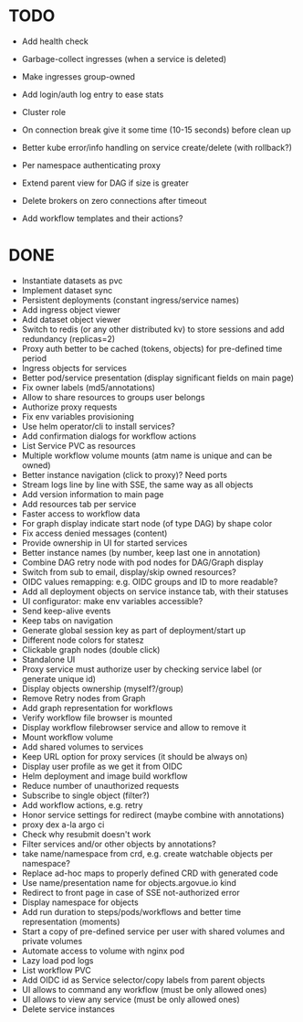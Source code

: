 # TODO

* Add health check
* Garbage-collect ingresses (when a service is deleted)
* Make ingresses group-owned
* Add login/auth log entry to ease stats
* Cluster role

* On connection break give it some time (10-15 seconds) before clean up
* Better kube error/info handling on service create/delete (with rollback?)

* Per namespace authenticating proxy

* Extend parent view for DAG if size is greater
* Delete brokers on zero connections after timeout
* Add workflow templates and their actions?

# DONE

* Instantiate datasets as pvc
* Implement dataset sync
* Persistent deployments (constant ingress/service names)
* Add ingress object viewer
* Add dataset object viewer
* Switch to redis (or any other distributed kv) to store sessions and add redundancy (replicas=2)
* Proxy auth better to be cached (tokens, objects) for pre-defined time period
* Ingress objects for services
* Better pod/service presentation (display significant fields on main page)
* Fix owner labels (md5/annotations)
* Allow to share resources to groups user belongs
* Authorize proxy requests
* Fix env variables provisioning
* Use helm operator/cli to install services?
* Add confirmation dialogs for workflow actions
* List Service PVC as resources
* Multiple workflow volume mounts (atm name is unique and can be owned)
* Better instance navigation (click to proxy)? Need ports
* Stream logs line by line with SSE, the same way as all objects
* Add version information to main page
* Add resources tab per service
* Faster access to workflow data
* For graph display indicate start node (of type DAG) by shape color
* Fix access denied messages (content)
* Provide ownership in UI for started services
* Better instance names (by number, keep last one in annotation)
* Combine DAG retry node with pod nodes for DAG/Graph display
* Switch from sub to email, display/skip owned resources?
* OIDC values remapping: e.g. OIDC groups and ID to more readable?
* Add all deployment objects on service instance tab, with their statuses
* UI configurator: make env variables accessible?
* Send keep-alive events
* Keep tabs on navigation
* Generate global session key as part of deployment/start up
* Different node colors for statesz
* Clickable graph nodes (double click)
* Standalone UI
* Proxy service must authorize user by checking service label (or generate unique id)
* Display objects ownership (myself?/group)
* Remove Retry nodes from Graph
* Add graph representation for workflows
* Verify workflow file browser is mounted
* Display workflow filebrowser service and allow to remove it
* Mount workflow volume
* Add shared volumes to services
* Keep URL option for proxy services (it should be always on)
* Display user profile as we get it from OIDC
* Helm deployment and image build workflow
* Reduce number of unauthorized requests
* Subscribe to single object (filter?)
* Add workflow actions, e.g. retry
* Honor service settings for redirect (maybe combine with annotations)
* proxy dex a-la argo ci
* Check why resubmit doesn't work
* Filter services and/or other objects by annotations?
* take name/namespace from crd, e.g. create watchable objects per namespace?
* Replace ad-hoc maps to properly defined CRD with generated code
* Use name/presentation name for objects.argovue.io kind
* Redirect to front page in case of SSE not-authorized error
* Display namespace for objects
* Add run duration to steps/pods/workflows and better time representation (moments)
* Start a copy of pre-defined service per user with shared volumes and private volumes
* Automate access to volume with nginx pod
* Lazy load pod logs
* List workflow PVC
* Add OIDC id as Service selector/copy labels from parent objects
* UI allows to command any workflow (must be only allowed ones)
* UI allows to view any service (must be only allowed ones)
* Delete service instances
